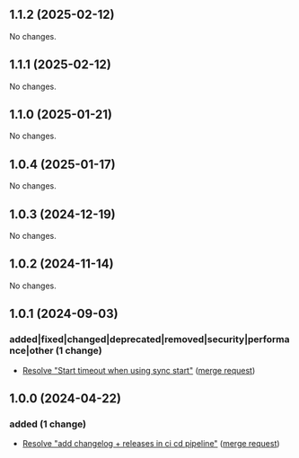 ## 1.1.2 (2025-02-12)

No changes.

## 1.1.1 (2025-02-12)

No changes.

## 1.1.0 (2025-01-21)

No changes.

## 1.0.4 (2025-01-17)

No changes.

## 1.0.3 (2024-12-19)

No changes.

## 1.0.2 (2024-11-14)

No changes.

## 1.0.1 (2024-09-03)

### added|fixed|changed|deprecated|removed|security|performance|other (1 change)

- [Resolve "Start timeout when using sync start"](https://gitlab.jsc.fz-juelich.de/jupyterjsc/packages/jupyterhub-outpostspawner/-/commit/4dcc16722f1e322801c39e6ae64e2c6bbdf4cf2d) ([merge request](https://gitlab.jsc.fz-juelich.de/jupyterjsc/packages/jupyterhub-outpostspawner/-/merge_requests/4))

## 1.0.0 (2024-04-22)

### added (1 change)

- [Resolve "add changelog + releases in ci cd pipeline"](jupyterjsc/packages/jupyterhub-outpostspawner@f215e9c2ea33d5de5ff112e1a4b03d536b7f9ac3) ([merge request](jupyterjsc/packages/jupyterhub-outpostspawner!3))
